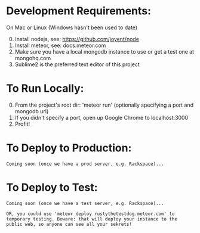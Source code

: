 Development Requirements:
==========
On Mac or Linux (Windows hasn't been used to date)

0. Install nodejs, see: https://github.com/joyent/node
1. Install meteor, see: docs.meteor.com
2. Make sure you have a local mongodb instance to use or get a test one at mongohq.com
3. Sublime2 is the preferred text editor of this project

To Run Locally:
============

0. From the project's root dir: 'meteor run' (optionally specifying a port and mongodb url)
1. If you didn't specify a port, open up Google Chrome to localhost:3000
2. Profit!

To Deploy to Production:
============

	Coming soon (once we have a prod server, e.g. Rackspace)...

To Deploy to Test:
============

	Coming soon (once we have a test server, e.g. Rackspace)...

	OR, you could use 'meteor deploy rustythetestdog.meteor.com' to temporary testing. Beware: that will deploy your instance to the public web, so anyone can see all your sekrets!